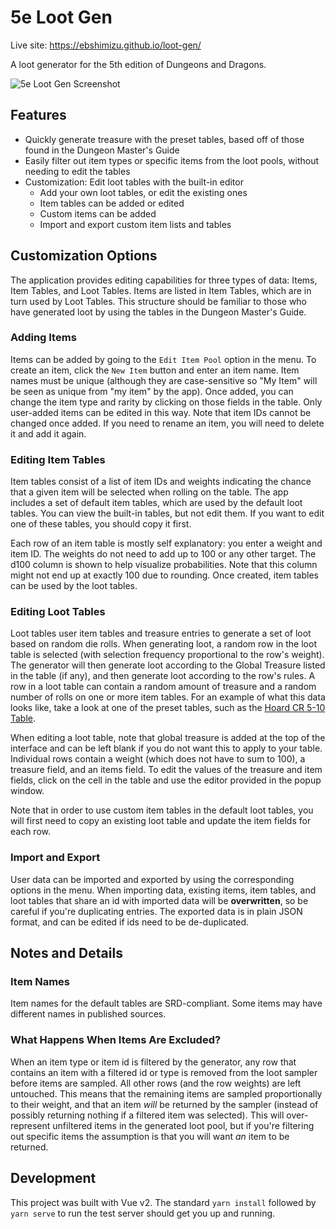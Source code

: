 # 5e Loot Gen
Live site: https://ebshimizu.github.io/loot-gen/

A loot generator for the 5th edition of Dungeons and Dragons. 

![5e Loot Gen Screenshot](https://ebshimizu.github.io/loot-gen/readme-screenshot.png)

## Features
- Quickly generate treasure with the preset tables, based off of those found in the Dungeon Master's Guide
- Easily filter out item types or specific items from the loot pools, without needing to edit the tables
- Customization: Edit loot tables with the built-in editor
  - Add your own loot tables, or edit the existing ones
  - Item tables can be added or edited
  - Custom items can be added
  - Import and export custom item lists and tables

## Customization Options

The application provides editing capabilities for three types of data: Items, Item Tables, and Loot Tables. Items are listed in Item Tables, which are in turn used by Loot Tables. This structure should be familiar to those who have generated loot by using the tables in the Dungeon Master's Guide.

### Adding Items

Items can be added by going to the `Edit Item Pool` option in the menu. To create an item, click the `New Item` button and enter an item name. Item names must be unique (although they are case-sensitive so "My Item" will be seen as unique from "my item" by the app). Once added, you can change the item type and rarity by clicking on those fields in the table. Only user-added items can be edited in this way. 
Note that item IDs cannot be changed once added. If you need to rename an item, you will need to delete it and add it again.

### Editing Item Tables

Item tables consist of a list of item IDs and weights indicating the chance that a given item will be selected when rolling on the table. The app includes a set of default item tables, which are used by the default loot tables. You can view the built-in tables, but not edit them. If you want to edit one of these tables, you should copy it first.

Each row of an item table is mostly self explanatory: you enter a weight and item ID. The weights do not need to add up to 100 or any other target. The d100 column is shown to help visualize probabilities. Note that this column might not end up at exactly 100 due to rounding. Once created, item tables can be used by the loot tables.

### Editing Loot Tables

Loot tables user item tables and treasure entries to generate a set of loot based on random die rolls. When generating loot, a random row in the loot table is selected (with selection frequency proportional to the row's weight). The generator will then generate loot according to the Global Treasure listed in the table (if any), and then generate loot according to the row's rules. A row in a loot table can contain a random amount of treasure and a random number of rolls on one or more item tables. For an example of what this data looks like, take a look at one of the preset tables, such as the [Hoard CR 5-10 Table](https://ebshimizu.github.io/loot-gen/#/lootTable/Hoard-CR-5-10).

When editing a loot table, note that global treasure is added at the top of the interface and can be left blank if you do not want this to apply to your table. Individual rows contain a weight (which does not have to sum to 100), a treasure field, and an items field. To edit the values of the treasure and item fields, click on the cell in the table and use the editor provided in the popup window.

Note that in order to use custom item tables in the default loot tables, you will first need to copy an existing loot table and update the item fields for each row.

### Import and Export

User data can be imported and exported by using the corresponding options in the menu. When importing data, existing items, item tables, and loot tables that share an id with imported data will be **overwritten**, so be careful if you're duplicating entries. The exported data is in plain JSON format, and can be edited if ids need to be de-duplicated.

## Notes and Details

### Item Names
Item names for the default tables are SRD-compliant. Some items may have different names in published sources.

### What Happens When Items Are Excluded?
When an item type or item id is filtered by the generator, any row that contains an item with a filtered id or type is removed from the loot sampler before items are sampled. All other rows (and the row weights) are left untouched. This means that the remaining items are sampled proportionally to their weight, and that an item *will* be returned by the sampler (instead of possibly returning nothing if a filtered item was selected). This will over-represent unfiltered items in the generated loot pool, but if you're filtering out specific items the assumption is that you will want *an* item to be returned.

## Development
This project was built with Vue v2. The standard `yarn install` followed by `yarn serve` to run the test server should get you up and running.